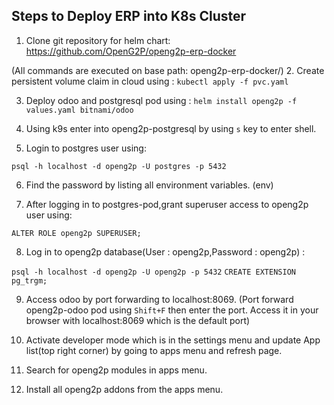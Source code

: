 ## Steps to Deploy ERP into K8s Cluster

1. Clone git repository for helm chart: https://github.com/OpenG2P/openg2p-erp-docker

(All commands are executed on base path: openg2p-erp-docker/)
2. Create persistent volume claim in cloud using :
`kubectl apply -f pvc.yaml`


3. Deploy odoo and postgresql pod using :
 `helm install openg2p -f values.yaml bitnami/odoo`


4. Using k9s enter into openg2p-postgresql by using `s` key to enter shell.


5. Login to postgres user using:

`psql -h localhost -d openg2p -U postgres -p 5432`


6. Find the password by listing all environment variables. (env)

7. After logging in to postgres-pod,grant superuser access to openg2p user using:

`ALTER ROLE openg2p SUPERUSER;`

8. Log in to openg2p database(User : openg2p,Password : openg2p) :

`psql -h localhost -d openg2p -U openg2p -p 5432`
`CREATE EXTENSION pg_trgm;`


9. Access odoo by port forwarding to localhost:8069.
(Port forward openg2p-odoo pod using `Shift+F` then enter the port. Access it in your browser with localhost:8069 which is the default port)

10. Activate developer mode which is in the settings menu and update App list(top right corner) by going to apps menu and refresh page.

11. Search for openg2p modules in apps menu.

12. Install all openg2p addons from the apps menu.

